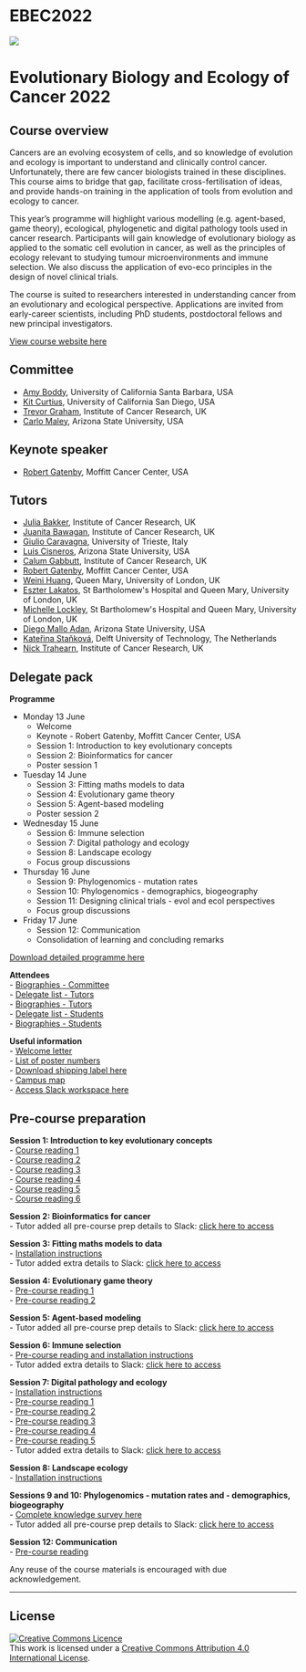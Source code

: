# EBEC2022

 ![](https://coursesandconferences.wellcomeconnectingscience.org/wp-content/themes/wcc_courses_and_conferences/dist/assets/svg/logo.svg) 
   


# Evolutionary Biology and Ecology of Cancer 2022

## Course overview
Cancers are an evolving ecosystem of cells, and so knowledge of evolution and ecology is important to understand and clinically control cancer. Unfortunately, there are few cancer biologists trained in these disciplines. This course aims to bridge that gap, facilitate cross-fertilisation of ideas, and provide hands-on training in the application of tools from evolution and ecology to cancer.

This year’s programme will highlight various modelling (e.g. agent-based, game theory), ecological, phylogenetic and digital pathology tools used in cancer research. Participants will gain knowledge of evolutionary biology as applied to the somatic cell evolution in cancer, as well as the principles of ecology relevant to studying tumour microenvironments and immune selection. We also discuss the application of evo-eco principles in the design of novel clinical trials.

The course is suited to researchers interested in understanding cancer from an evolutionary and ecological perspective. Applications are invited from early-career scientists, including PhD students, postdoctoral fellows and new principal investigators.

[View course website here](https://coursesandconferences.wellcomeconnectingscience.org/event/evolutionary-biology-and-ecology-of-cancer-20220613/)

## Committee
- [Amy Boddy](https://www.anth.ucsb.edu/people/amy-boddy), University of California Santa Barbara, USA
- [Kit Curtius](https://profiles.ucsd.edu/kathleen.curtius), University of California San Diego, USA
- [Trevor Graham](https://www.icr.ac.uk/our-research/researchers-and-teams/professor-trevor-graham), Institute of Cancer Research, UK
- [Carlo Maley](https://biodesign.asu.edu/carlo-maley), Arizona State University, USA

## Keynote speaker
- [Robert Gatenby](https://moffitt.org/research-science/researchers/robert-gatenby/), Moffitt Cancer Center, USA

## Tutors
- [Julia Bakker](https://www.linkedin.com/in/julia-bakker-5409a115a/?originalSubdomain=uk), Institute of Cancer Research, UK
- [Juanita Bawagan](https://bold.expert/authors/juanita-bawagan/), Institute of Cancer Research, UK
- [Giulio Caravagna](https://sites.google.com/site/giuliocaravagna/), University of Trieste, Italy
- [Luis Cisneros](https://biodesign.asu.edu/luis-cisneros), Arizona State University, USA
- [Calum Gabbutt](https://orcid.org/0000-0003-1946-4780), Institute of Cancer Research, UK
- [Robert Gatenby](https://moffitt.org/research-science/researchers/robert-gatenby/), Moffitt Cancer Center, USA
- [Weini Huang](https://www.qmul.ac.uk/maths/profiles/huangw.html), Queen Mary, University of London, UK
- [Eszter Lakatos](https://scholar.google.com/citations?user=RWhQiEoAAAAJ&hl=en), St Bartholomew's Hospital and Queen Mary, University of London, UK
- [Michelle Lockley](https://www.bartscancer.london/staff/dr-michelle-lockley/), St Bartholomew's Hospital and Queen Mary, University of London, UK
- [Diego Mallo Adan](https://isearch.asu.edu/profile/2740266), Arizona State University, USA
- [Kateřina Staňková](https://www.tudelft.nl/tbm/over-de-faculteit/afdelingen/engineering-systems-and-services/people/associate-professors/k-katerina-stankova), Delft University of Technology, The Netherlands
- [Nick Trahearn](https://www.icr.ac.uk/our-research/research-divisions/division-of-molecular-pathology/evolutionary-genomics-modelling), Institute of Cancer Research, UK

## Delegate pack
**Programme**  
- Monday 13 June
  - Welcome
  - Keynote - Robert Gatenby, Moffitt Cancer Center, USA
  - Session 1: Introduction to key evolutionary concepts
  - Session 2: Bioinformatics for cancer
  - Poster session 1
- Tuesday 14 June
  - Session 3: Fitting maths models to data
  - Session 4: Evolutionary game theory
  - Session 5: Agent-based modeling
  - Poster session 2
- Wednesday 15 June
  - Session 6: Immune selection
  - Session 7: Digital pathology and ecology
  - Session 8: Landscape ecology
  - Focus group discussions
- Thursday 16 June
  - Session 9: Phylogenomics - mutation rates
  - Session 10: Phylogenomics - demographics, biogeography
  - Session 11: Designing clinical trials - evol and ecol perspectives
  - Focus group discussions
- Friday 17 June
  - Session 12: Communication
  - Consolidation of learning and concluding remarks

[Download detailed programme here](Programme_online_EBEC2022_v2.pdf)

**Attendees**  
     - [Biographies - Committee](Committee_bios_EBEC2022.pdf)  
     - [Delegate list - Tutors](Speaker_del_list_EBEC2022.pdf)  
     - [Biographies - Tutors](Speaker_bios_EBEC2022.pdf)  
     - [Delegate list - Students](Student_del_list_EBEC2022.pdf)  
     - [Biographies - Students](Student_bios_EBEC2022_v2.pdf)  

**Useful information**  
     - [Welcome letter](Welcome_letter_EBEC2022.pdf)  
     - [List of poster numbers](Poster_list_EBEC2022_v3.pdf)  
     - [Download shipping label here](Shipping_label_EBEC2022.pdf)  
     - [Campus map](Campus_map.pdf)  
     - [Access Slack workspace here](https://join.slack.com/t/evolutionaryb-uff4961/shared_invite/zt-1ali97xkx-D~AHMrSBWV~mC9BAfi4~cw) 

## Pre-course preparation
**Session 1:  Introduction to key evolutionary concepts**  
     - [Course reading 1](aktipis-LHT-in-cancer-NRC.pdf)  
     - [Course reading 2](aktipis-cancer-across-life.pdf)  
     - [Course reading 3](Maley_Morisita.pdf)  
     - [Course reading 4](Yuan_ITLR.pdf)  
     - [Course reading 5](Sirinukunwattana_SCCNN_Compressed.pdf)  
     - [Course reading 6](Sirinukunwattana_SCCNN_Compressed.pdf)  

**Session 2: Bioinformatics for cancer**  
     - Tutor added all pre-course prep details to Slack: [click here to access](https://join.slack.com/t/evolutionaryb-uff4961/shared_invite/zt-1ali97xkx-D~AHMrSBWV~mC9BAfi4~cw)  

**Session 3: Fitting maths models to data**  
     - [Installation instructions](S3_Fitting_maths_models_to_data_installation_instructions.pdf)  
     - Tutor added extra details to Slack: [click here to access](https://join.slack.com/t/evolutionaryb-uff4961/shared_invite/zt-1ali97xkx-D~AHMrSBWV~mC9BAfi4~cw)  

**Session 4: Evolutionary game theory**  
     - [Pre-course reading 1](S4_Evolutionary_game_theory_pre-course_reading_1.pdf)  
     - [Pre-course reading 2](S4_Evolutionary_game_theory_pre-course_reading_2.pdf)  

**Session 5: Agent-based modeling**  
     - Tutor added all pre-course prep details to Slack: [click here to access](https://join.slack.com/t/evolutionaryb-uff4961/shared_invite/zt-1ali97xkx-D~AHMrSBWV~mC9BAfi4~cw)  

**Session 6: Immune selection**  
     - [Pre-course reading and installation instructions](S6_Immune_selection_pre-course_reading_and_installation_instructions.pdf)  
     - Tutor added extra details to Slack: [click here to access](https://join.slack.com/t/evolutionaryb-uff4961/shared_invite/zt-1ali97xkx-D~AHMrSBWV~mC9BAfi4~cw)  

**Session 7: Digital pathology and ecology**  
     - [Installation instructions](S7_Digital_pathology_and_ecology_installation_instructions.pdf)  
     - [Pre-course reading 1](AbdulJabbar_Geospatial.pdf)  
     - [Pre-course reading 2](Galon_Immunoscore.pdf)  
     - [Pre-course reading 3](Maley_Morisita.pdf)  
     - [Pre-course reading 4](Yuan_ITLR.pdf)  
     - [Pre-course reading 5](Sirinukunwattana_SCCNN_Compressed.pdf)  
     - Tutor added extra details to Slack: [click here to access](https://join.slack.com/t/evolutionaryb-uff4961/shared_invite/zt-1ali97xkx-D~AHMrSBWV~mC9BAfi4~cw)  

**Session 8: Landscape ecology**  
     - [Installation instructions](S8_Landscape_ecology_installation_instructions.pdf)  

**Sessions 9 and 10: Phylogenomics - mutation rates and - demographics, biogeography**  
     - [Complete knowledge survey here](https://forms.gle/MxDD1NTSpJFPwMbb9)  
     - Tutor added all pre-course prep details to Slack: [click here to access](https://join.slack.com/t/evolutionaryb-uff4961/shared_invite/zt-1ali97xkx-D~AHMrSBWV~mC9BAfi4~cw)  

**Session 12: Communication**  
     - [Pre-course reading](S12_Communication.pdf)  




Any reuse of the course materials is encouraged with due acknowledgement.

******
## License
<a rel="license" href="http://creativecommons.org/licenses/by/4.0/"><img alt="Creative Commons Licence" style="border-width:0" src="https://i.creativecommons.org/l/by/4.0/88x31.png" /></a><br />This work is licensed under a <a rel="license" href="http://creativecommons.org/licenses/by/4.0/">Creative Commons Attribution 4.0 International License</a>.

